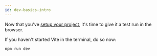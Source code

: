 ```yaml
---
id: dev-basics-intro
---
```


Now that you've [setup your project](create-project), it's time to give it a
test run in the browser.

If you haven't started Vite in the terminal, do so now:

```sh
npm run dev
```
